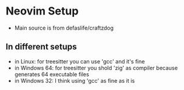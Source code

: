 # Neovim Setup
- Main source is from defaslife/craftzdog

## In different setups
- in Linux: for treesitter you can use 'gcc' and it's fine
- in Windows 64: for treesitter you shold 'zig' as compiler because generates 64 executable files
- in Windows 32: I think using 'gcc' as fine as it is
